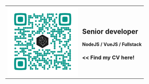 
<table border="0">
<tr border="0"><td border="0">
  <a href="https://www.rominet.monster/gxapplications/" target="_blank">
    <img height="220" width="220" src="https://raw.githubusercontent.com/gxapplications/gxapplications/master/assets/images/qr-cv.png" />
  </a>
</td><td border="0">
  
  ## Senior developer
  #### NodeJS / VueJS / Fullstack
  ### << Find my CV here!
  
</td></tr>
</table>
